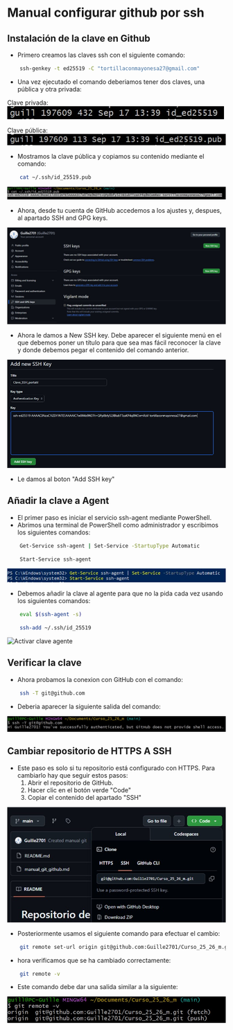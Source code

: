 # Manual configurar github por ssh


## Instalación de la clave en Github

- Primero creamos las claves ssh con el siguiente comando:
```bash
    ssh-genkey -t ed25519 -C "tortillaconmayonesa27@gmail.com"
```
- Una vez ejecutado el comando deberiamos tener dos claves, una pública y otra privada:

Clave privada:
![clave1](./img/clave_privada.jpg)

Clave pública:
![clave2](./img/Clave_publica.jpg)


- Mostramos la clave pública y copiamos su contenido mediante el comando:
```bash
    cat ~/.ssh/id_25519.pub
```

![contenido clave publica](./img/contenido_clave_pub.jpg)

- Ahora, desde tu cuenta de GitHub accedemos a los ajustes y, despues, al apartado SSH and GPG keys.

![config clave publica](./img/config_github_claves.jpg)

- Ahora le damos a New SSH key. Debe aparecer el siguiente menú en el que debemos poner un título para que sea mas fácil reconocer la clave y donde debemos pegar el contenido del comando anterior.

![crear clave github](./img/crear_clave_github.jpg)

- Le damos al boton "Add SSH key"


## Añadir la clave a Agent

- El primer paso es iniciar el servicio ssh-agent mediante PowerShell.
- Abrimos una terminal de PowerShell como administrador y escribimos los siguientes comandos:

```bash
    Get-Service ssh-agent | Set-Service -StartupType Automatic
```
```bash
    Start-Service ssh-agent
```

![activar servivio ssh-agent](./img/powershell.jpg)

- Debemos añadir la clave al agente para que no la pida cada vez usando los siguientes comandos:

```bash
    eval $(ssh-agent -s)
```
```bash
    ssh-add ~/.ssh/id_25519
```

![Activar clave agente](./img/añadir_clave_agente.jpg)
## Verificar la clave 

- Ahora probamos la conexion con GitHub con el comando:

```bash
    ssh -T git@github.com
```
- Deberia aparecer la siguiente salida del comando:

![comprobar conexion](./img/probar_conexion_github.jpg)

## Cambiar repositorio de HTTPS A SSH

- Este paso es solo si tu repositorio está configurado con HTTPS. Para cambiarlo hay que seguir estos pasos:
    1. Abrir el repositorio de GitHub.
    2. Hacer clic en el botón verde "Code"
    3. Copiar el contenido del apartado "SSH"

![copiar contenido ssh](./img/cambiar_repositorio_ssh.jpg)

- Posteriormente usamos el siguiente comando para efectuar el cambio:

```bash
    git remote set-url origin git@github.com:Guille2701/Curso_25_26_m.git
```

- hora verificamos que se ha cambiado correctamente:

```bash
    git remote -v
```
- Este comando debe dar una salida similar a la siguiente:

![cambio repositorio main](./img/verificar_cambio.jpg)

